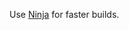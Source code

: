 <!--
+++
private = true
+++
-->

Use [Ninja][ninja] for faster builds.

[ninja]: https://ninja-build.org
